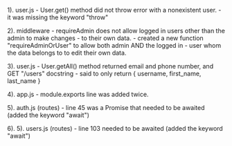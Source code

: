 1). user.js - User.get() method did not throw error with a nonexistent user.
            - it was missing the keyword "throw"

2). middleware - requireAdmin does not allow logged in users other than the admin to make changes
               - to their own data.
               - created a new function "requireAdminOrUser" to allow both admin AND the logged in
               - user whom the data belongs to to edit their own data.

3). user.js - User.getAll() method returned email and phone number, and GET "/users" docstring
            - said to only return { username, first_name, last_name }

4). app.js - module.exports line was added twice.

5). auth.js (routes) - line 45 was a Promise that needed to be awaited (added the keyword "await")

6). 5). users.js (routes) - line 103 needed to be awaited (added the keyword "await")
